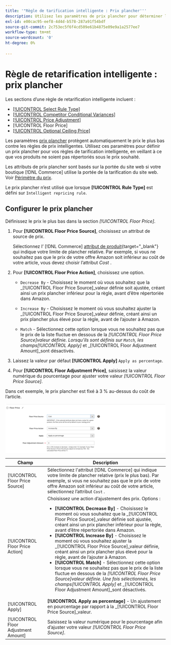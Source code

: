 ```yaml
---
title: '"Règle de tarification intelligente : Prix plancher'''
description: Utilisez les paramètres de prix plancher pour déterminer le prix le plus bas pour une règle de tarification intelligente afin de gérer vos listes Amazon.
exl-id: e00cac95-eef8-4d4d-b578-287a91f54bdf
source-git-commit: 2c753ec5f6f4cd509e61b4875e09e9a1a2577ee7
workflow-type: tm+mt
source-wordcount: '0'
ht-degree: 0%

---
```


# Règle de retarification intelligente : prix plancher

Les sections d’une règle de retarification intelligente incluent :

- [[!UICONTROL Select Rule Type]](./intelligent-repricing-rules.md)
- [[!UICONTROL Competitor Conditional Variances]](./competitor-conditional-variances.md)
- [[!UICONTROL Price Adjustment]](./price-adjustment.md)
- [!UICONTROL Floor Price]
- [[!UICONTROL Optional Ceiling Price]](./optional-ceiling-price.md)

Les paramètres [prix plancher](./floor-price.md) protègent automatiquement le prix le plus bas contre les règles de prix intelligentes. Utilisez ces paramètres pour définir un prix plancher pour vos règles de tarification intelligente, en veillant à ce que vos produits ne soient pas répertoriés sous le prix souhaité.

Les attributs de prix plancher sont basés sur la portée du site web si votre boutique [!DNL Commerce] utilise la portée de la tarification du site web. Voir [Périmètre du prix](./price-scope.md).

Le prix plancher n’est utilisé que lorsque **[!UICONTROL Rule Type]** est défini sur `Intelligent repricing rule`.

## Configurer le prix plancher

Définissez le prix le plus bas dans la section _[!UICONTROL Floor Price]_.

1. Pour **[!UICONTROL Floor Price Source]**, choisissez un attribut de source de prix.

   Sélectionnez l’ [!DNL Commerce] [attribut de produit](https://docs.magento.com/user-guide/catalog/product-attributes.html){target=&quot;_blank&quot;} qui indique votre limite de plancher relative. Par exemple, si vous ne souhaitez pas que le prix de votre offre Amazon soit inférieur au coût de votre article, vous devez choisir l’attribut *Cost* .

1. Pour **[!UICONTROL Floor Price Action]**, choisissez une option.

   - `Decrease By` - Choisissez le moment où vous souhaitez que la  _[!UICONTROL Floor Price Source]_valeur définie soit ajustée, créant ainsi un prix plancher inférieur pour la règle, avant d’être répertoriée dans Amazon.

   - `Increase By` - Choisissez le moment où vous souhaitez ajuster la  _[!UICONTROL Floor Price Source]_valeur définie, créant ainsi un prix plancher plus élevé pour la règle, avant de l’ajouter à Amazon.

   - `Match` - Sélectionnez cette option lorsque vous ne souhaitez pas que le prix de la liste fluctue en dessous de la  _[!UICONTROL Floor Price Source]_valeur définie. Lorsqu’ils sont définis sur `Match`, les champs_[!UICONTROL Apply]_ et _[!UICONTROL Floor Adjustment Amount]_sont désactivés.

1. Laissez la valeur par défaut **[!UICONTROL Apply]** `Apply as percentage`.

1. Pour **[!UICONTROL Floor Adjustment Price]**, saisissez la valeur numérique du pourcentage pour ajuster votre valeur _[!UICONTROL Floor Price Source]_.

Dans cet exemple, le prix plancher est fixé à 3 % au-dessus du coût de l’article.

![Exemple de règle de réévaluation intelligente - prix plancher](assets/ob-intelligent-pricde-rule-floor-price.png)

| Champ | Description |
|--- |--- |
| [!UICONTROL Floor Price Source] | Sélectionnez l&#39;attribut [!DNL Commerce] qui indique votre limite de plancher relative (prix le plus bas). Par exemple, si vous ne souhaitez pas que le prix de votre offre Amazon soit inférieur au coût de votre article, sélectionnez l’attribut `Cost` . |
| [!UICONTROL Floor Price Action] | Choisissez une action d’ajustement des prix. Options :<ul><li>**[!UICONTROL Decrease By]** - Choisissez le moment où vous souhaitez que la  _[!UICONTROL Floor Price Source]_valeur définie soit ajustée, créant ainsi un prix plancher inférieur pour la règle, avant d’être répertoriée dans Amazon.</li><li>**[!UICONTROL Increase By]** - Choisissez le moment où vous souhaitez ajuster la  _[!UICONTROL Floor Price Source]_valeur définie, créant ainsi un prix plancher plus élevé pour la règle, avant de l’ajouter à Amazon.</li><li>**[!UICONTROL Match]** - Sélectionnez cette option lorsque vous ne souhaitez pas que le prix de la liste fluctue en dessous de la  _[!UICONTROL Floor Price Source]_valeur définie. Une fois sélectionnés, les champs_[!UICONTROL Apply]_ et _[!UICONTROL Floor Adjustment Amount]_sont désactivés.</li></ul> |
| [!UICONTROL Apply] | **[!UICONTROL Apply as percentage]** - Un ajustement en pourcentage par rapport à la  _[!UICONTROL Floor Price Source]_valeur. |
| [!UICONTROL Floor Adjustment Amount] | Saisissez la valeur numérique pour le pourcentage afin d’ajuster votre valeur _[!UICONTROL Floor Price Source]_. |
